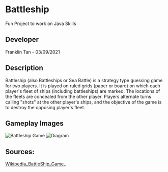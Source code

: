 # Battleship

Fun Project to work on Java Skills

## Developer

Franklin Tan - 03/09/2021

## Description

Battleship (also Battleships or Sea Battle) is a strategy type guessing game for two players. It is played on ruled
grids (paper or board) on which each player's fleet of ships (including battleships) are marked. The locations of the
fleets are concealed from the other player. Players alternate turns calling "shots" at the other player's ships, and the
objective of the game is to destroy the opposing player's fleet.

## Gameplay Images

![Battleship Game](https://cdn3.volusion.com/xnkfq.azdvr/v/vspfiles/photos/2054-5.jpg?v-cache=1604043238)
![Diagram](https://images.squarespace-cdn.com/content/5a0d8676f6576e0f3648d5d2/1549456613733-3SC9XLEGH5TSF81GXHE2/battleship-game-classic.jpg?content-type=image%2Fjpeg)

## Sources:

[Wikipedia_BattleShip_Game](https://en.wikipedia.org/wiki/Battleship_(game))_
